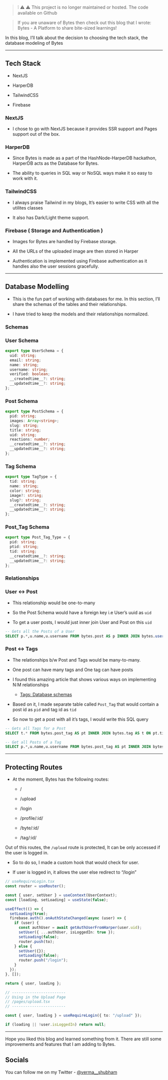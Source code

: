
> ❕ ⚠️ ⚠️ This project is no longer maintained or hosted. The code available on Github

> If you are unaware of Bytes then check out this blog that I wrote: Bytes - A Platform to share bite-sized learnings!

In this blog, I’ll talk about the decision to choosing the tech stack, the database modeling of Bytes

---

## Tech Stack

- NextJS

- HarperDB

- TailwindCSS

- Firebase

### NextJS

- I chose to go with NextJS because it provides SSR support and Pages support out of the box.

### HarperDB

- Since Bytes is made as a part of the HashNode-HarperDB hackathon, HarperDB acts as the Database for Bytes.

- The ability to queries in SQL way or NoSQL ways make it so easy to work with it.

### TailwindCSS

- I always praise Tailwind in my blogs, It’s easier to write CSS with all the utilites classes

- It also has Dark/Light theme support.

### Firebase ( Storage and Authentication )

- Images for Bytes are handled by Firebase storage.

- All the URLs of the uploaded image are then stored in Harper

- Authentication is implemented using Firebase authentication as it handles also the user sessions gracefully.

---

## Database Modelling

- This is the fun part of working with databases for me. In this section, I’ll share the schemas of the tables and their relationships.

- I have tried to keep the models and their relationships normalized.

### Schemas

### User Schema

```typescript
export type UserSchema = {
  uid: string;
  email: string;
  name: string;
  username: string;
  verified: boolean;
  __createdtime__?: string;
  __updatedtime__?: string;
};
```

### Post Schema

```typescript
export type PostSchema = {
  pid: string;
  images: Array<string>;
  slug: string;
  title: string;
  uid: string;
  reactions: number;
  __createdtime__?: string;
  __updatedtime__?: string;
};
```

### Tag Schema

```typescript
export type TagType = {
  tid: string;
  name: string;
  color: string;
  image?: string;
  slug?: string;
  __createdtime__?: string;
  __updatedtime__?: string;
};
```

### Post_Tag Schema

```typescript
export type Post_Tag_Type = {
  pid: string;
  ptid: string;
  tid: string;
  __createdtime__?: string;
  __updatedtime__?: string;
};
```

### Relationships

### User <-> Post

- This relationship would be one-to-many

- So the Post Schema would have a foreign key i.e User’s uuid as `uid`

- To get a user posts, I would just inner join User and Post on this `uid`

```sql
-- Gets all the Posts of a User
SELECT p.*,u.name,u.username FROM bytes.post AS p INNER JOIN bytes.user AS u ON u.uid=p.uid WHERE u.username='${username}'
```

### Post <-> Tags

- The relationships b/w Post and Tags would be many-to-many.

- One post can have many tags and One tag can have posts

- I found this amazing article that shows various ways on implementing N:M relationships

	- [Tags: Database schemas](https://howto.philippkeller.com/2005/04/24/Tags-Database-schemas/)

- Based on it, I made separate table called `Post_Tag` that would contain a post id as `pid` and tag id as `tid`

- So now to get a post with all it’s tags, I would write this SQL query

```sql
-- Gets all Tags for a Post
SELECT t.* FROM bytes.post_tag AS pt INNER JOIN bytes.tag AS t ON pt.tid=t.tid WHERE pt.pid='${post.pid}'
```

```sql
-- Get all Posts of a Tag
SELECT p.*,u.name,u.username FROM bytes.post_tag AS pt INNER JOIN bytes.post AS p ON pt.pid=p.pid INNER JOIN bytes.user AS u ON p.uid = u.uid WHERE pt.tid='${tag.tid}'
```

---

## Protecting Routes

- At the moment, Bytes has the following routes:

	- /

	- /upload

	- /login

	- /profile/:id/

	- /byte/:id/

	- /tag/:id/

Out of this routes, the `/upload` route is protected, It can be only accessed if the user is logged in.

- So to do so, I made a custom hook that would check for user.

- If user is logged in, it allows the user else redirect to “/login”

```typescript
// useRequireLogin.tsx
const router = useRouter();

const { user, setUser } = useContext(UserContext);
const [loading, setLoading] = useState(false);

useEffect(() => {
  setLoading(true);
  firebase.auth().onAuthStateChanged(async (user) => {
    if (user) {
      const authUser = await getAuthUserFromHarper(user.uid);
      setUser({ ...authUser, isLoggedIn: true });
      setLoading(false);
      router.push(to);
    } else {
      setUser({});
      setLoading(false);
      router.push("/login");
    }
  });
}, []);

return { user, loading };

// ------------------------
// Using in the Upload Page
// /pages/upload.tsx
// ------------------------

const { user, loading } = useRequireLogin({ to: "/upload" });

if (loading || !user.isLoggedIn) return null;
```

---

Hope you liked this blog and learned something from it. There are still some improvements and features that I am adding to Bytes.

## Socials

You can follow me on my Twitter - [@verma__shubham](https://twitter.com/verma__shubham)
